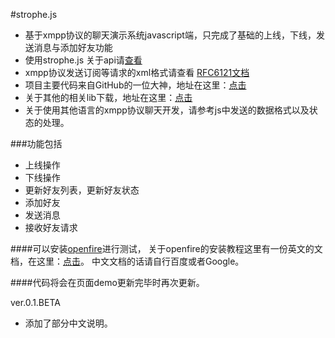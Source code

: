 #strophe.js

* 基于xmpp协议的聊天演示系统javascript端，只完成了基础的上线，下线，发送消息与添加好友功能
* 使用strophe.js 关于api请[查看](http://strophe.im/strophejs/doc/1.2.10/files/strophe-js.html)
* xmpp协议发送订阅等请求的xml格式请查看 [RFC6121文档](http://wiki.jabbercn.org/RFC6121#.E5.AE.A2.E6.88.B7.E7.AB.AF.E7.94.9F.E6.88.90.E5.87.BA.E7.AB.99.E8.AE.A2.E9.98.85.E8.AF.B7.E6.B1.82)
* 项目主要代码来自GitHub的一位大神，地址在这里：[点击](https://gist.github.com/developerworks/842fbc5b6092b3c5823e)
* 关于其他的相关lib下载，地址在这里：[点击](https://xmpp.org/software/libraries.html)
* 关于使用其他语言的xmpp协议聊天开发，请参考js中发送的数据格式以及状态的处理。


###功能包括
* 上线操作
* 下线操作
* 更新好友列表，更新好友状态
* 添加好友
* 发送消息
* 接收好友请求

####可以安装[openfire](http://www.igniterealtime.org/projects/openfire)进行测试，
关于openfire的安装教程这里有一份英文的文档，在这里：[点击](http://tool.oschina.net/apidocs/apidoc?api=openfire)。
中文文档的话请自行百度或者Google。

####代码将会在页面demo更新完毕时再次更新。

ver.0.1.BETA
- 添加了部分中文说明。